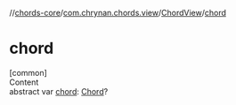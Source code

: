 //[chords-core](../../../index.md)/[com.chrynan.chords.view](../index.md)/[ChordView](index.md)/[chord](chord.md)



# chord  
[common]  
Content  
abstract var [chord](chord.md): [Chord](../../com.chrynan.chords.model/-chord/index.md)?  



